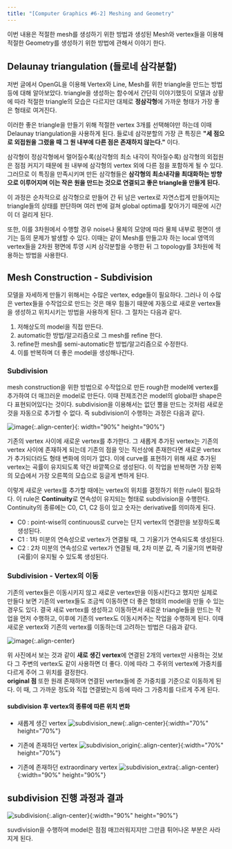 ```yaml
---
title: "[Computer Graphics #6-2] Meshing and Geometry"
---
```


이번 내용은 적절한 mesh를 생성하기 위한 방법과 생성된 Mesh와 vertex들을 이용해 적절한 Geometry를 생성하기 위한 방법에 관해서 이야기 한다.


## Delaunay triangulation (들로네 삼각분할)
저번 글에서 OpenGL을 이용해 Vertex와  Line, Mesh를 위한 triangle을 만드는 방법 등에 대해 알아보았다. triangle을 생성하는 함수에서 간단히 이야기했듯이 모델과 상황에 따라 적절한 triangle의 모습은 다르지만 대체로 **정삼각형**에 가까운 형태가 가장 좋은 형태로 여겨진다.

이러한 좋은 triangle을 만들기 위해 적절한 vertex 3개를 선택해야만 하는데 이때 Delaunay triangulation을 사용하게 된다. 들로네 삼각분할의 가장 큰 특징은 **"세 점으로 외접원을 그렸을 때 그 원 내부에 다른 점은 존재하지 않는다."** 이다. 

삼각형이 정삼각형에서 멀어질수록(삼각형의 최소 내각이 작아질수록) 삼각형의 외접원은 점점 커지기 때문에 원 내부에 삼각형의 vertex 외에 다른 점을 포함하게 될 수 있다. 그러므로  이 특징을 만족시키며 만든 삼각형들은 **삼각형의 최소내각을 최대화하는 방향으로 이루어지며 이는 작은 원을 만드는 것으로 연결되고 좋은 triangle을 만들게 된다.**

이 과정은 순차적으로 삼각형으로 만들어 간 뒤 남은 vertex로 자연스럽게 만들어지는 triangle들의 상태를 판단하며 여러 번에 걸쳐 global optima를 찾아가기 때문에 시간이 더 걸리게 된다. 

또한, 이를 3차원에서 수행할 경우 noise나 물체의 모양에 따라 물체 내부로 평면이 생기는 등의 문제가 발생할 수 있다. 이때는 같이 Mesh를 만들고자 하는 local 영역의 vertex들을 2차원 평면에 투영 시켜 삼각분할을 수행한 뒤 그 topology를 3차원에 적용하는 방법을 사용한다.

## Mesh Construction - Subdivision
모델을 자세하게 만들기 위해서는 수많은 vertex, edge들이 필요하다. 그러나 이 수많은 vertex들을 수작업으로 만드는 것은 매우 힘들기 때문에 자동으로 새로운 vertex들을 생성하고 위치시키는 방법을 사용하게 된다. 그 절차는 다음과 같다.
1. 저해상도의 model을 직접 만든다.
2. automatic한 방법/알고리즘으로 그 mesh를 refine 한다.
3. refine한 mesh를 semi-automatic한 방법/알고리즘으로 수정한다.
4. 이를 반복하며 더 좋은 model을 생성해나간다.

### Subdivision
mesh construction을 위한 방법으로 수작업으로 만든 rough한 model에 vertex를 추가하여 더 매끄러운 model로 만든다. 이때 전제조건은 model의 global한 shape은 다 표현되어있다는 것이다. subdivision을 이용해서는 없던 뿔을 만드는 것처럼 새로운 것을 자동으로 추가할 수 없다. 즉 subdivision이 수행하는 과정은 다음과 같다.

![image](https://user-images.githubusercontent.com/79836443/115521177-e047f000-a2c5-11eb-9b76-3994cf63d7ff.png){:.align-center}{: width="90%" height="90%"}

기존의 vertex 사이에 새로운 vertex를 추가한다. 그 새롭게 추가된 vertex는 기존의 vertex 사이에 존재하게 되는데 기존의 점을 잇는 직선상에 존재한다면 새로운 vertex가 추가되더라도 형태 변화에 의미가 없다. 이에 curve를 표현하기 위해 새로 추가된 vertex는 곡률이 유지되도록 약간 바깥쪽으로 생성된다. 이 작업을 반복하면 가장 왼쪽의 모습에서 가장 오른쪽의 모습으로 둥글게 변하게 된다.

이렇게 새로운 vertex를 추가할 때에는 vertex의 위치를 결정하기 위한 rule이 필요하다. 이 rule은 **Continuity**로 연속성이 유지되는 형태로 subdivision을 수행한다. Continuity의 종류에는 C0, C1, C2 등이 있고 숫자는 derivative를 의미하게 된다.
- C0 :  point-wise의 continuous로 curve는 단지 vertex의 연결만을 보장하도록 생성된다.
- C1 : 1차 미분의 연속성으로 vertex가 연결될 때, 그 기울기가 연속되도록 생성된다.
- C2 : 2차 미분의 연속성으로 vertex가 연결될 때, 2차 미분 값, 즉 기울기의 변화량(곡률)이 유지될 수 있도록 생성된다.

### Subdivision - Vertex의 이동
 기존의 vertex들은 이동시키지 않고 새로운 vertex만을 이동시킨다고 했지만 실제로 만들다 보면 기존의 vertex들도 조금씩 이동하면 더 좋은 형태의 model을 만들 수 있는 경우도 있다. 결국 새로 vertex를 생성하고 이동하면서 새로운 triangle들을 만드는 작업을 먼저 수행하고, 이후에 기존의 vertex도 이동시켜주는 작업을 수행하게 된다. 이때 새로운 vertex와 기존의 vertex를 이동하는데 고려하는 방법은 다음과 같다.
 
![image](https://user-images.githubusercontent.com/79836443/115542791-9a962200-a2db-11eb-885c-c056028eef03.png){:.align-center}

위 사진에서 보는 것과 같이 **새로 생긴 vertex**에 연결된 2개의 vertex만 사용하는 것보다 그 주변의 vertex도 같이 사용하면 더 좋다. 이에 따라 그 주위의 vertex에 가중치를 다르게 주어 그 위치를 결정한다.  
**original 점** 또한 원래 존재하며 연결된 vertex들에 준 가중치를 기준으로 이동하게 된다. 이 때, 그 가까운 정도와 직접 연결됐는지 등에 따라 그 가중치를 다르게 주게 된다.

#### subdivision 후 vertex의 종류에 따른 위치 변화

- 새롭게 생긴 vertex
![subdivision_new](https://user-images.githubusercontent.com/79836443/115544613-c61a0c00-a2dd-11eb-9f5d-4082e23f92af.gif){:.align-center}{:width="70%" height="70%"}

- 기존에 존재하던 vertex
![subdivision_origin](https://user-images.githubusercontent.com/79836443/115544618-c74b3900-a2dd-11eb-94bb-321386ae11f2.gif){:.align-center}{:width="70%" height="70%"}

- 기존에 존재하던 extraordinary vertex
![subdivision_extra](https://user-images.githubusercontent.com/79836443/115544620-c7e3cf80-a2dd-11eb-9c50-cc0d2f8869dd.gif){:.align-center}{:width="90%" height="90%"}

## subdivision 진행 과정과 결과

![subdivision](https://user-images.githubusercontent.com/79836443/115544092-2197ca00-a2dd-11eb-8d78-8d9a249d27d7.gif){:.align-center}{:width="90%" height="90%"}

suvdivision을 수행하며 model은 점점 매끄러워지지만 그만큼 튀어나온 부분은 사라지게 된다.
